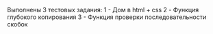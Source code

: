 Выполнены 3 тестовых задания: 
1 - Дом в html + css
2 - Функция глубокого копирования
3 - Функция проверки последовательности скобок 
